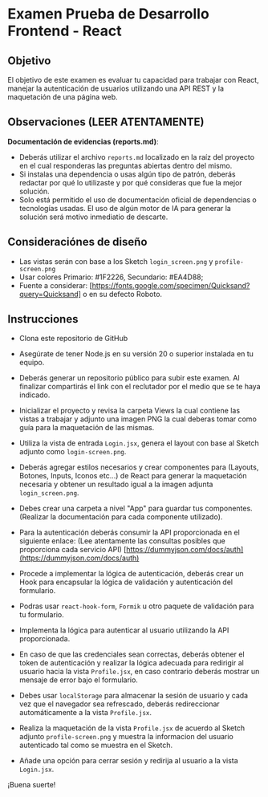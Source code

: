 # Examen Prueba de Desarrollo Frontend - React

## Objetivo

El objetivo de este examen es evaluar tu capacidad para trabajar con React, manejar la autenticación de usuarios utilizando una API REST y la maquetación de una página web.

## Observaciones (LEER ATENTAMENTE)

**Documentación de evidencias (reports.md)**:

- Deberás utilizar el archivo `reports.md` localizado en la raíz del proyecto en el cual responderas las preguntas abiertas dentro del mismo.
- Si instalas una dependencia o usas algún tipo de patrón, deberás redactar por qué lo utilizaste y por qué consideras que fue la mejor solución.
- Solo está permitido el uso de documentación oficial de dependencias o tecnologías usadas. El uso de algún motor de IA para generar la solución será motivo inmediatio de descarte.

## Consideraciónes de diseño

- Las vistas serán con base a los Sketch `login_screen.png` y `profile-screen.png`
- Usar colores Primario: #1F2226, Secundario: #EA4D88;
- Fuente a considerar: [https://fonts.google.com/specimen/Quicksand?query=Quicksand] o en su defecto Roboto.

## Instrucciones

- Clona este repositorio de GitHub

- Asegúrate de tener Node.js en su versión 20 o superior instalada en tu equipo.

- Deberás generar un repositorio público para subir este examen. Al finalizar compartirás el link con el reclutador por el medio que se te haya indicado.

- Inicializar el proyecto y revisa la carpeta Views la cual contiene las vistas a trabajar y adjunto una imagen PNG la cual deberas tomar como guía para la maquetación de las mismas.

- Utiliza la vista de entrada `Login.jsx`, genera el layout con base al Sketch adjunto como `login-screen.png`.

- Deberás agregar estilos necesarios y crear componentes para (Layouts, Botones, Inputs, Iconos etc...) de React para generar la maquetación necesaria y obtener un resultado igual a la imagen adjunta `login_screen.png`.

- Debes crear una carpeta a nivel "App" para guardar tus componentes. (Realizar la documentación para cada componente utilizado).

- Para la autenticación deberás consumir la API proporcionada en el siguiente enlace: (Lee atentamente las consultas posibles que proporciona cada servicio API)
  [https://dummyjson.com/docs/auth](https://dummyjson.com/docs/auth)

- Procede a implementar la lógica de autenticación, deberás crear un Hook para encapsular la lógica de validación y autenticación del formulario.

- Podras usar `react-hook-form`, `Formik` u otro paquete de validación para tu formulario.

- Implementa la lógica para autenticar al usuario utilizando la API proporcionada.

- En caso de que las credenciales sean correctas, deberás obtener el token de autenticación y realizar la lógica adecuada para redirigir al usuario hacia la vista `Profile.jsx`, en caso contrario deberás mostrar un mensaje de error bajo el formulario.

- Debes usar `localStorage` para almacenar la sesión de usuario y cada vez que el navegador sea refrescado, deberás redireccionar automáticamente a la vista `Profile.jsx`.

- Realiza la maquetación de la vista `Profile.jsx` de acuerdo al Sketch adjunto `profile-screen.png` y muestra la informacion del usuario autenticado tal como se muestra en el Sketch.

- Añade una opción para cerrar sesión y redirija al usuario a la vista `Login.jsx`.

¡Buena suerte!
